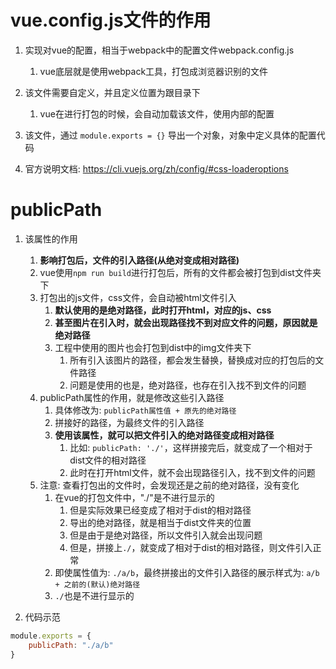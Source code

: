 
# vue.config.js文件的作用

1. 实现对vue的配置，相当于webpack中的配置文件webpack.config.js
   1) vue底层就是使用webpack工具，打包成浏览器识别的文件
   

2. 该文件需要自定义，并且定义位置为跟目录下
   1) vue在进行打包的时候，会自动加载该文件，使用内部的配置


3. 该文件，通过 `module.exports = {}` 导出一个对象，对象中定义具体的配置代码


4. 官方说明文档: https://cli.vuejs.org/zh/config/#css-loaderoptions



# publicPath

1. 该属性的作用
   1) **影响打包后，文件的引入路径(从绝对变成相对路径)**
   2) vue使用`npm run build`进行打包后，所有的文件都会被打包到dist文件夹下
   3) 打包出的js文件，css文件，会自动被html文件引入
      1) **默认使用的是绝对路径，此时打开html，对应的js、css**
      2) **甚至图片在引入时，就会出现路径找不到对应文件的问题，原因就是绝对路径**
      3) 工程中使用的图片也会打包到dist中的img文件夹下
         1) 所有引入该图片的路径，都会发生替换，替换成对应的打包后的文件路径
         2) 问题是使用的也是，绝对路径，也存在引入找不到文件的问题
   4) publicPath属性的作用，就是修改这些引入路径
      1) 具体修改为: `publicPath属性值 + 原先的绝对路径`
      2) 拼接好的路径，为最终文件的引入路径
      3) **使用该属性，就可以把文件引入的绝对路径变成相对路径**
         1) 比如: `publicPath: './'`，这样拼接完后，就变成了一个相对于dist文件的相对路径
         2) 此时在打开html文件，就不会出现路径引入，找不到文件的问题
   5) 注意: 查看打包出的文件时，会发现还是之前的绝对路径，没有变化
      1) 在vue的打包文件中，"./"是不进行显示的
         1) 但是实际效果已经变成了相对于dist的相对路径
         2) 导出的绝对路径，就是相当于dist文件夹的位置
         3) 但是由于是绝对路径，所以文件引入就会出现问题
         4) 但是，拼接上`./`，就变成了相对于dist的相对路径，则文件引入正常
      2) 即使属性值为: `./a/b`，最终拼接出的文件引入路径的展示样式为: `a/b + 之前的(默认)绝对路径`
      3) `./`也是不进行显示的
      

2. 代码示范
```js
module.exports = {
    publicPath: "./a/b"
}
```